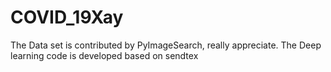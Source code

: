 # COVID_19Xay
The Data set is contributed by PyImageSearch, really appreciate. 
The Deep learning code is developed based on sendtex 
